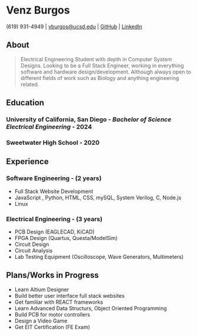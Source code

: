 # Venz Burgos
(619) 931-4949 | vburgos@ucsd.edu | [GitHub](https://github.com/Vnz01) | [LinkedIn](https://www.linkedin.com/in/venzburgos)

## About
> Electrical Engineering Student with depth in Computer System Designs. Looking to be a Full Stack Engineer, working in everything software and hardware design/development. Although always open to different fields of work such as Biology and anything engineering related.

## Education

### **University of California, San Diego** - *Bachelor of Science Electrical Engineering* - 2024
### **Sweetwater High School** - 2020

## Experience

### Software Engineering - (2 years)
  * Full Stack Website Development 
  * JavaScript , Python, HTML, CSS, mySQL, System Verilog, C, Node.js
  * Linux

### Electrical Engineering - (3 years)
  * PCB Design (EAGLECAD, KiCAD)
  * FPGA Design (Quartus, Questa/ModelSim)
  * Circuit Design
  * Circuit Analysis
  * Lab Testing Equipment (Oscilloscope, Wave Generators, Multimeters)

## Plans/Works in Progress
  * Learn Altium Designer
  * Build better user interface full stack websites
  * Get familiar with REACT frameworks
  * Learn Advanced Data Structurs, Object Oriented Programming
  * Build PCB for motor controllers
  * Design a Video Game
  * Get EIT Certification (FE Exam)
